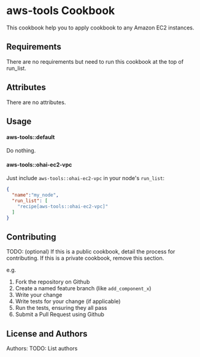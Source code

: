 aws-tools Cookbook
==================
This cookbook help you to apply cookbook to any Amazon EC2 instances. 

Requirements
------------
There are no requirements but need to run this cookbook at the top of run_list.

Attributes
----------
There are no attributes.

Usage
-----
#### aws-tools::default
Do nothing. 

#### aws-tools::ohai-ec2-vpc
Just include `aws-tools::ohai-ec2-vpc` in your node's `run_list`:

```json
{
  "name":"my_node",
  "run_list": [
    "recipe[aws-tools::ohai-ec2-vpc]"
  ]
}
```

Contributing
------------
TODO: (optional) If this is a public cookbook, detail the process for contributing. If this is a private cookbook, remove this section.

e.g.
1. Fork the repository on Github
2. Create a named feature branch (like `add_component_x`)
3. Write your change
4. Write tests for your change (if applicable)
5. Run the tests, ensuring they all pass
6. Submit a Pull Request using Github

License and Authors
-------------------
Authors: TODO: List authors
